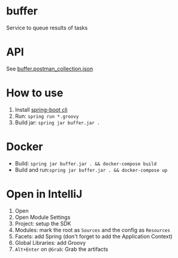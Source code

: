 # buffer
Service to queue results of tasks

# API
See [buffer.postman_collection.json](buffer.postman_collection.json)

# How to use
1. Install [spring-boot cli](https://docs.spring.io/spring-boot/docs/current/reference/html/getting-started-installing-spring-boot.html#getting-started-installing-the-cli)
1. Run: `spring run *.groovy`
1. Build jar: `spring jar buffer.jar .`

# Docker
- Build: `spring jar buffer.jar . && docker-compose build`
- Build and run:`spring jar buffer.jar . && docker-compose up`

# Open in IntelliJ
1. Open
1. Open Module Settings
1. Project: setup the SDK
1. Modules: mark the root as `Sources` and the config as `Resources`
1. Facets: add Spring (don't forget to add the Application Context)
1. Global Libraries: add Groovy
1. `Alt+Enter` on `@Grab`: Grab the artifacts
